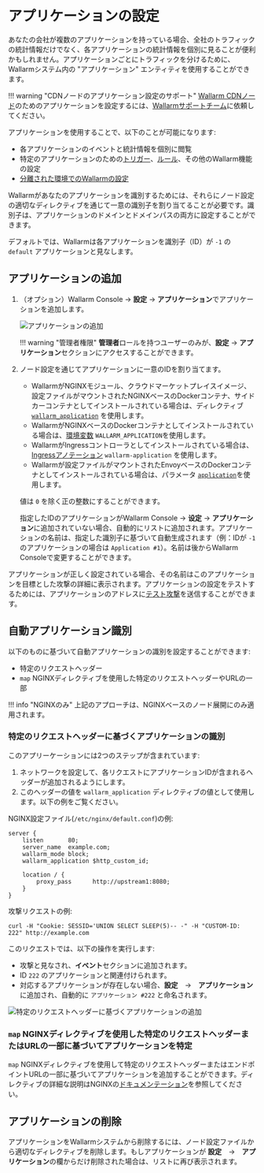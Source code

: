 # アプリケーションの設定

あなたの会社が複数のアプリケーションを持っている場合、全社のトラフィックの統計情報だけでなく、各アプリケーションの統計情報を個別に見ることが便利かもしれません。アプリケーションごとにトラフィックを分けるために、Wallarmシステム内の "アプリケーション" エンティティを使用することができます。

!!! warning "CDNノードのアプリケーション設定のサポート"
    [Wallarm CDNノード](../../installation/cdn-node.md)のためのアプリケーションを設定するには、[Wallarmサポートチーム](mailto:support@wallarm.com)に依頼してください。

アプリケーションを使用することで、以下のことが可能になります:

* 各アプリケーションのイベントと統計情報を個別に閲覧
* 特定のアプリケーションのための[トリガー](../triggers/triggers.md)、[ルール](../rules/add-rule.md)、その他のWallarm機能の設定
* [分離された環境でのWallarmの設定](../../admin-en/configuration-guides/wallarm-in-separated-environments/how-wallarm-in-separated-environments-works.md)

Wallarmがあなたのアプリケーションを識別するためには、それらにノード設定の適切なディレクティブを通じて一意の識別子を割り当てることが必要です。識別子は、アプリケーションのドメインとドメインパスの両方に設定することができます。

デフォルトでは、Wallarmは各アプリケーションを識別子（ID）が `-1` の `default` アプリケーションと見なします。

## アプリケーションの追加

1. （オプション）Wallarm Console → **設定** → **アプリケーション**でアプリケーションを追加します。

    ![アプリケーションの追加](../../images/user-guides/settings/configure-app.png)

    !!! warning "管理者権限"
        **管理者**ロールを持つユーザーのみが、**設定** → **アプリケーション**セクションにアクセスすることができます。
2. ノード設定を通じてアプリケーションに一意のIDを割り当てます。

     * WallarmがNGINXモジュール、クラウドマーケットプレイスイメージ、設定ファイルがマウントされたNGINXベースのDockerコンテナ、サイドカーコンテナとしてインストールされている場合は、ディレクティブ [`wallarm_application`](../../admin-en/configure-parameters-en.md#wallarm_application) を使用します。
     * WallarmがNGINXベースのDockerコンテナとしてインストールされている場合は、[環境変数](../../admin-en/installation-docker-en.md#run-the-container-passing-the-environment-variables) `WALLARM_APPLICATION`を使用します。
     * WallarmがIngressコントローラとしてインストールされている場合は、[Ingressアノテーション](../../admin-en/configure-kubernetes-en.md#ingress-annotations) `wallarm-application` を使用します。
     * Wallarmが設定ファイルがマウントされたEnvoyベースのDockerコンテナとしてインストールされている場合は、パラメータ [`application`](../../admin-en/configuration-guides/envoy/fine-tuning.md#basic-settings)を使用します。

    値は `0` を除く正の整数にすることができます。

    指定したIDのアプリケーションがWallarm Console → **设定** → **アプリケーション**に追加されていない場合、自動的にリストに追加されます。アプリケーションの名前は、指定した識別子に基づいて自動生成されます（例：IDが `-1` のアプリケーションの場合は `Application #1`）。名前は後からWallarm Consoleで変更することができます。

アプリケーションが正しく設定されている場合、その名前はこのアプリケーションを目標とした攻撃の詳細に表示されます。アプリケーションの設定をテストするためには、アプリケーションのアドレスに[テスト攻撃](../../admin-en/installation-check-operation-en.md#2-run-a-test-attack)を送信することができます。

## 自動アプリケーション識別

以下のものに基づいて自動アプリケーションの識別を設定することができます:

* 特定のリクエストヘッダー
* `map` NGINXディレクティブを使用した特定のリクエストヘッダーやURLの一部 

!!! info "NGINXのみ"
    上記のアプローチは、NGINXベースのノード展開にのみ適用されます。

### 特定のリクエストヘッダーに基づくアプリケーションの識別

このアプリーケーションには2つのステップが含まれています:

1. ネットワークを設定して、各リクエストにアプリケーションIDが含まれるヘッダーが追加されるようにします。
1. このヘッダーの値を `wallarm_application` ディレクティブの値として使用します。以下の例をご覧ください。

NGINX設定ファイル(`/etc/nginx/default.conf`)の例:

```
server {
    listen       80;
    server_name  example.com;
    wallarm_mode block;
    wallarm_application $http_custom_id;
    
    location / {
        proxy_pass      http://upstream1:8080;
    }
}    
```

攻撃リクエストの例:

```
curl -H "Cookie: SESSID='UNION SELECT SLEEP(5)-- -" -H "CUSTOM-ID: 222" http://example.com
```

このリクエストでは、以下の操作を実行します:

* 攻撃と見なされ、**イベント**セクションに追加されます。
* ID `222` のアプリケーションと関連付けられます。
* 対応するアプリケーションが存在しない場合、**設定**　→　**アプリケーション**に追加され、自動的に `アプリケーション #222` と命名されます。

![特定のリクエストヘッダーに基づくアプリケーションの追加](../../images/user-guides/settings/configure-app-auto-header.png)

### `map` NGINXディレクティブを使用した特定のリクエストヘッダーまたはURLの一部に基づいてアプリケーションを特定 

`map` NGINXディレクティブを使用して特定のリクエストヘッダーまたはエンドポイントURLの一部に基づいてアプリケーションを追加することができます。ディレクティブの詳細な説明はNGINXの[ドキュメンテーション](https://nginx.org/en/docs/http/ngx_http_map_module.html#map)を参照してください。

## アプリケーションの削除

アプリケーションをWallarmシステムから削除するには、ノード設定ファイルから適切なディレクティブを削除します。もしアプリケーションが **設定**　→　**アプリケーション**の欄からだけ削除された場合は、リストに再び表示されます。
